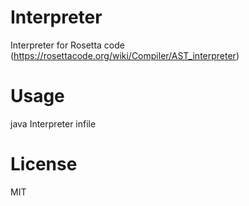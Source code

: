 # Interpreter
Interpreter for Rosetta code (https://rosettacode.org/wiki/Compiler/AST_interpreter)

# Usage
java Interpreter infile

# License
MIT

